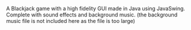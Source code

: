 A Blackjack game with a high fidelity GUI made in Java using JavaSwing. Complete with sound effects and background music. (the background music file is not included here as the file is too large)
